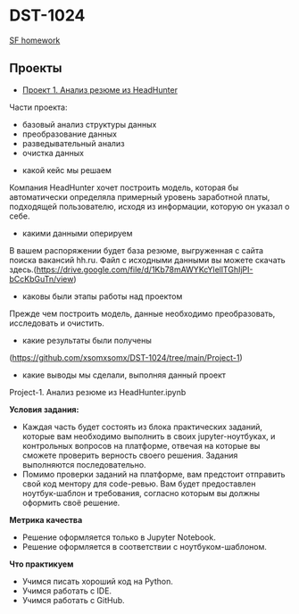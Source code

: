 # DST-1024
[SF homework](https://github.com/xsomxsomx/DST-1024)
## Проекты
* [Проект 1. Анализ резюме из HeadHunter](https://github.com/xsomxsomx/DST-1024/tree/main/Project-1)

Части проекта:
- базовый анализ структуры данных
- преобразование данных
- разведывательный анализ
- очистка данных

* какой кейс мы решаем

Компания HeadHunter хочет построить модель, которая бы автоматически определяла примерный уровень заработной платы, подходящей пользователю, исходя из информации, которую он указал о себе.
* какими данными оперируем

В вашем распоряжении будет база резюме, выгруженная с сайта поиска вакансий hh.ru. Файл с исходными данными вы можете скачать здесь.(https://drive.google.com/file/d/1Kb78mAWYKcYlellTGhIjPI-bCcKbGuTn/view)
* каковы были этапы работы над проектом

Прежде чем построить модель, данные необходимо преобразовать, исследовать и очистить.
* какие результаты были получены

(https://github.com/xsomxsomx/DST-1024/tree/main/Project-1)
* какие выводы мы сделали, выполняя данный проект

Project-1. Анализ резюме из HeadHunter.ipynb

**Условия задания:**
- Каждая часть будет состоять из блока практических заданий, которые вам необходимо выполнить в своих jupyter-ноутбуках, и контрольных вопросов на платформе, отвечая на которые вы сможете проверить верность своего решения. Задания выполняются последовательно.
- Помимо проверки заданий на платформе, вам предстоит отправить свой код ментору для code-ревью. Вам будет предоставлен ноутбук-шаблон и требования, согласно которым вы должны оформить своё решение.

**Метрика качества**     
- Решение оформляется только в Jupyter Notebook.
- Решение оформляется в соответствии с ноутбуком-шаблоном.

**Что практикуем**     
- Учимся писать хороший код на Python.
- Учимся работать с IDE.
- Учимся работать с GitHub.